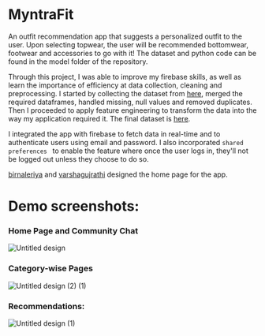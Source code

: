 # MyntraFit

An outfit recommendation app that suggests a personalized outfit to the user. Upon selecting topwear, the user will be recommended bottomwear, footwear and accessories to go with it! The dataset and python code can be found in the model folder of the repository.

Through this project, I was able to improve my firebase skills, as well as learn the importance of efficiency at data collection, cleaning and preprocessing. I started by collecting the dataset from [here](https://www.kaggle.com/datasets/paramaggarwal/fashion-product-images-dataset), merged the required dataframes, handled missing, null values and removed duplicates. Then I proceeded to apply feature engineering to transform the data into the way my application required it. The final dataset is [here](https://github.com/gargibendale/MyntraFit/tree/master/model).

I integrated the app with firebase to fetch data in real-time and to authenticate users using email and password. I also incorporated `shared preferences ` to enable the feature where once the user logs in, they'll not be logged out unless they choose to do so.

[birnaleriya](https://github.com/birnaleriya) and [varshagujrathi](https://github.com/VarshaGujrathi) designed the home page for the app. 

#  Demo screenshots:

### Home Page and Community Chat
![Untitled design](https://github.com/user-attachments/assets/a03b8000-da18-4ce2-b6ac-928b071160d3)

### Category-wise Pages
![Untitled design (2) (1)](https://github.com/user-attachments/assets/70aa203b-1b7e-424f-86f6-5f76885499aa)

### Recommendations:
![Untitled design (1)](https://github.com/user-attachments/assets/33873927-e6a3-4a0b-8126-03ce75f3bd65)


